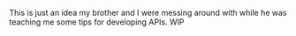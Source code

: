 This is just an idea my brother and I were messing around with while he was teaching me some tips for developing APIs.  WIP
